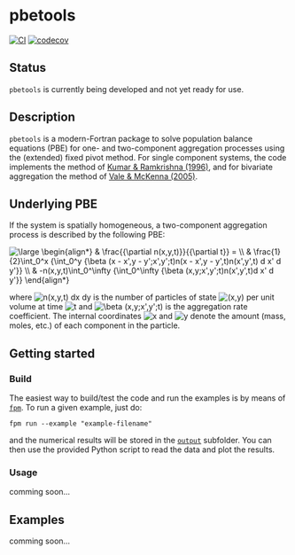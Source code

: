# pbetools

[![CI](https://github.com/HugoMVale/pbetools/actions/workflows/CI/badge.svg)](https://github.com/HugoMVale/pbetools/actions)
[![codecov](https://codecov.io/gh/HugoMVale/pbetools/branch/main/graph/badge.svg?token=1XL5LQSO9P)](https://codecov.io/gh/HugoMVale/pbetools)

## Status

`pbetools` is currently being developed and not yet ready for use.

## Description

`pbetools` is a modern-Fortran package to solve population balance equations (PBE) for one- and two-component aggregation processes using the (extended) fixed pivot method. For single component systems, the code implements the method of [Kumar & Ramkrishna (1996)](https://doi.org/10.1016/0009-2509(96)88489-2), and for bivariate aggregation the method of [Vale & McKenna (2005)](https://doi.org/10.1021/ie050179s).

## Underlying PBE

If the system is spatially homogeneous, a two-component aggregation process is described by the following PBE:

<img src="https://latex.codecogs.com/svg.latex?\large&space;\begin{align*}&space;&&space;\frac{{\partial&space;n(x,y,t)}}{{\partial&space;t}}&space;=&space;\\&space;&&space;\frac{1}{2}\int_0^x&space;{\int_0^y&space;{\beta&space;(x&space;-&space;x',y&space;-&space;y';x',y';t)n(x&space;-&space;x',y&space;-&space;y',t)n(x',y',t)&space;d&space;x'&space;d&space;y'}}&space;\\&space;&&space;-n(x,y,t)\int_0^\infty&space;{\int_0^\infty&space;{\beta&space;(x,y;x',y';t)n(x',y',t)d&space;x'&space;d&space;y'}}&space;\end{align*}" title="\large \begin{align*} & \frac{{\partial n(x,y,t)}}{{\partial t}} = \\ & \frac{1}{2}\int_0^x {\int_0^y {\beta (x - x',y - y';x',y';t)n(x - x',y - y',t)n(x',y',t) d x' d y'}} \\ & -n(x,y,t)\int_0^\infty {\int_0^\infty {\beta (x,y;x',y';t)n(x',y',t)d x' d y'}} \end{align*}" />

where <img src="https://latex.codecogs.com/svg.latex?\inline&space;n(x,y,t)&space;dx&space;dy" title="n(x,y,t) dx dy" /> is the number of particles of state <img src="https://latex.codecogs.com/svg.latex?\inline&space;(x,y)" title="(x,y)" /> per unit volume at time <img src="https://latex.codecogs.com/svg.latex?t" title="t" /> and <img src="https://latex.codecogs.com/svg.latex?\beta&space;(x,y;x',y';t)" title="\beta (x,y;x',y';t)" /> is the aggregation rate coefficient. The internal coordinates <img src="https://latex.codecogs.com/svg.latex?x" title="x" /> and <img src="https://latex.codecogs.com/svg.latex?y" title="y" /> denote the amount (mass, moles, etc.) of each component in the particle.

## Getting started

### Build

The easiest way to build/test the code and run the examples is by means of [`fpm`](https://fpm.fortran-lang.org/en/index.html). To run a given example, just do:

```
fpm run --example "example-filename"
```

and the numerical results will be stored in the [`output`](/output) subfolder. You can then use the provided Python script to read the data and plot the results.

### Usage

comming soon...

## Examples

comming soon...
